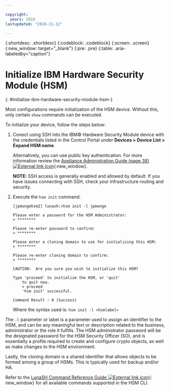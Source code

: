 ```yaml
---

copyright:
  years: 2018
lastupdated: "2018-11-12"

---
```


{:shortdesc: .shortdesc}
{:codeblock: .codeblock}
{:screen: .screen}
{:new_window: target="_blank"}
{:pre: .pre}
{:table: .aria-labeledby="caption"}

# Initialize IBM Hardware Security Module (HSM)
{: #initialize-ibm-hardware-security-module-hsm-}

Most configurations require initialization of the HSM device. Without this, only certain `show` commands can be executed. 

To initialize your device, follow the steps below:

1.	Conect using SSH into the IBM© Hardware Security Module device with the credentials listed in the Control Portal under **Devices > Device List > Expand HSM name**.
 
	Alternatively, you can use public key authentication. For more information review the [Appliance Administration Guide (page 38) ![External link icon](../../icons/launch-glyph.svg "External link icon")](https://public.dhe.ibm.com/cloud/bluemix/network/vpx/appliance_administration_guide.pdf){:new_window}.
	
	**NOTE:** SSH access is generally enabled and allowed by default. If you have issues connecting with SSH, check your infrastructure routing and security.
	
2. Execute the `hsm init` command:
	
	```
	[jpmongehsm2] lunash:>hsm init -l jpmonge
	
	Please enter a password for the HSM Administrator: 
	> ********
	
	Please re-enter password to confirm: 
	> ********
	
	Please enter a cloning domain to use for initializing this HSM: 
	> ********
	
	Please re-enter cloning domain to confirm: 
	> ********
	
	CAUTION:  Are you sure you wish to initialize this HSM? 
	
	Type 'proceed' to initialize the HSM, or 'quit'
		to quit now.
		> proceed
		'hsm init' successful.
	
	Command Result : 0 (Success)
  	```
	
	Where the syntax used is: `hsm init -l <hsmlabel>`

The `-l` parameter or label is a parameter used to assign an identifier to the HSM, and can be any meaningful text or description related to the business, administrator or the role it fulfills. The HSM administrator password will be the designated password for the HSM Security Officer (SO), and is essentially a profile required to create and configure crypto objects, as well as make changes to the HSM environment.

Lastly, the cloning domain is a shared identifier that allows objects to be formed among a group of HSMs. This is typically used for backup and/or HA.

Refer to the [LunaSH Command Reference Guide ![External link icon](../../icons/launch-glyph.svg "External link icon")](https://public.dhe.ibm.com/cloud/bluemix/network/vpx/lunash_command_reference_guide.pdf){: new_window} for all available commands supported in the HSM CLI.